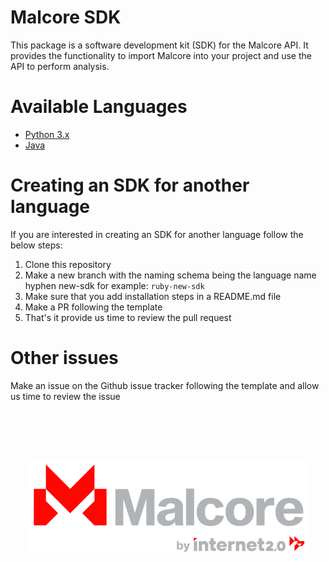 # Malcore SDK

This package is a software development kit (SDK) for the Malcore API. It provides the functionality to import Malcore into your project and use the API to perform analysis.

# Available Languages

- [Python 3.x](./python)
- [Java](./java)

# Creating an SDK for another language

If you are interested in creating an SDK for another language follow the below steps:

1. Clone this repository 
2. Make a new branch with the naming schema being the language name hyphen new-sdk for example: `ruby-new-sdk`
3. Make sure that you add installation steps in a README.md file
4. Make a PR following the template 
5. That's it provide us time to review the pull request

# Other issues

Make an issue on the Github issue tracker following the template and allow us time to review the issue

[<br><br><br><br><p align="center" width="100%"><img src=".github/images/malcore_logo.png"/></p>](https://link.malcore.io/readme/redirect)